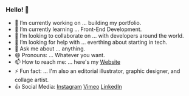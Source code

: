 ### Hello! 👋

<!--
**imjavierpalma/imjavierpalma** is a ✨ _special_ ✨ repository because its `README.md` (this file) appears on your GitHub profile.

Here are some ideas to get you started:
-->

- 🔭 I’m currently working on ... building my portfolio.
- 🌱 I’m currently learning ... Front-End Development.
- 👯 I’m looking to collaborate on ... with developers around the world.
- 🤔 I’m looking for help with ... everthing about starting in tech.
- 💬 Ask me about ... anything.
- 😄 Pronouns: ... Whatever you want.
- 📫 How to reach me: ... here's my [Website](https://www.imjavierpalma.xyz)
- ⚡ Fun fact: ... I'm also an editorial illustrator, graphic designer, and collage artist.
- :+1: Social Media: [Instagram](https://instagram.com/imjavierpalma)
                    [Vimeo](https://vimeo.com/imjavierpalma)
                    [LinkedIn](https://www.linkedin.com/in/imjavierpalma)
              
